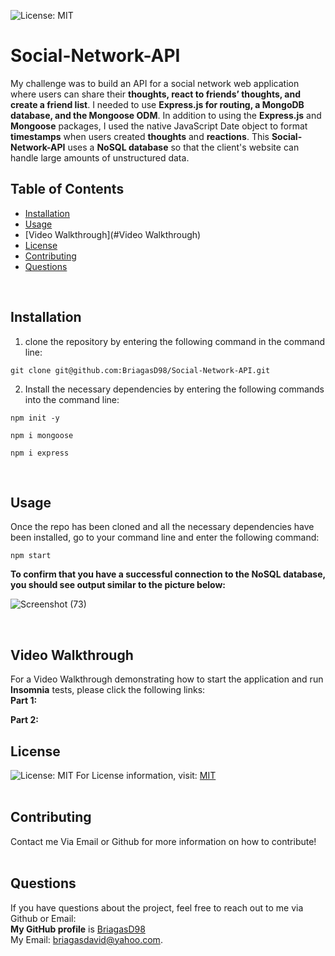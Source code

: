 ![License: MIT](https://img.shields.io/badge/License-MIT-yellow.svg) <br/>

# Social-Network-API
My challenge was to build an API for a social network web application where users can share their **thoughts, react to friends’ thoughts, and create a friend list**.
I needed to use **Express.js for routing, a MongoDB database, and the Mongoose ODM**. In addition to using the **Express.js** and **Mongoose** packages, I used the native JavaScript Date object to format **timestamps** when users created **thoughts** and **reactions**. This **Social-Network-API** uses a **NoSQL database**
so that the client's website can handle large amounts of unstructured data.

## Table of Contents
  * [Installation](#Installation)
  * [Usage](#Usage)
  * [Video Walkthrough](#Video Walkthrough)
  * [License](#License)
  * [Contributing](#Contributing)
  * [Questions](#Questions)
  <br/>
  
  ## Installation
  1) clone the repository by entering the following command in the command line: <br/> 
  ```
  git clone git@github.com:BriagasD98/Social-Network-API.git
  ```
  2) Install the necessary dependencies by entering the following commands into the command line: <br/>
  ```
  npm init -y
  ```
  ```
  npm i mongoose
  ```
  ```
  npm i express
  ```
  <br/>
  
  ## Usage
  Once the repo has been cloned and all the necessary dependencies have been installed, go to your command line and enter the following command: <br/>
  ```
  npm start
  ```
  **To confirm that you have a successful connection to the NoSQL database, you should see output similar to the picture below:**<br/>
  
  ![Screenshot (73)](https://user-images.githubusercontent.com/83102464/133183193-13c3bf72-f4cc-419a-9fdd-bbe070250b95.png)

  <br/>

  ## Video Walkthrough
  For a Video Walkthrough demonstrating how to start the application and run **Insomnia** tests, please click the following links: <br/>
  **Part 1:**
  <br/>
  
  **Part 2:**
  <br/>
  
  ## License
  ![License: MIT](https://img.shields.io/badge/License-MIT-yellow.svg)
  For License information, visit:
  [MIT](https://opensource.org/licenses/MIT)
  <br/>
  <br/>
  ## Contributing
  Contact me Via Email or Github for more information on how to contribute!
  <br/>
  <br/>
  
  ## Questions  
  If you have questions about the project, feel free to reach out to me via Github or Email:
  <br/>
  **My GitHub profile** is [BriagasD98](https://github.com/BriagasD98)
  <br/>
  My Email: [briagasdavid@yahoo.com](mailto:briagasdavid@yahoo.com).
